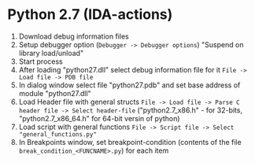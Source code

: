 # Python 2.7 (IDA-actions)

1. Download debug information files
2. Setup debugger option (`Debugger -> Debugger options`) "Suspend on library load/unload"
3. Start process
4. After loading "python27.dll" select debug information file for it `File -> Load file -> PDB file`
5. In dialog window select file "python27.pdb" and set base address of module "python27.dll"
6. Load Header file with general structs `File -> Load file -> Parse C header file -> Select header-file` ("python2.7_x86.h" - for 32-bits, "python2.7_x86_64.h" for 64-bit versin of python)
7. Load script with general functions `File -> Script file -> Select "general_functions.py"`
8. In Breakpoints window, set breakpoint-condition (contents of the file `break_condition_<FUNCNAME>.py`) for each item
